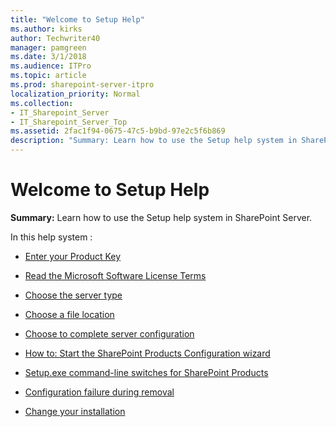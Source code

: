 ```yaml
---
title: "Welcome to Setup Help"
ms.author: kirks
author: Techwriter40
manager: pamgreen
ms.date: 3/1/2018
ms.audience: ITPro
ms.topic: article
ms.prod: sharepoint-server-itpro
localization_priority: Normal
ms.collection:
- IT_Sharepoint_Server
- IT_Sharepoint_Server_Top
ms.assetid: 2fac1f94-0675-47c5-b9bd-97e2c5f6b869
description: "Summary: Learn how to use the Setup help system in SharePoint Server."
---
```


# Welcome to Setup Help

 **Summary:** Learn how to use the Setup help system in SharePoint Server. 
  
In this help system :
  
- [Enter your Product Key](enter-your-product-key.md)
    
- [Read the Microsoft Software License Terms](read-the-microsoft-software-license-terms.md)
    
- [Choose the server type](choose-the-server-type.md)
    
- [Choose a file location](choose-a-file-location.md)
    
- [Choose to complete server configuration](choose-to-complete-server-configuration.md)
    
- [How to: Start the SharePoint Products Configuration wizard](how-to-start-the-sharepoint-products-configuration-wizard.md)
    
- [Setup.exe command-line switches for SharePoint Products](setup-exe-command-line-switches-for-sharepoint-products.md)
    
- [Configuration failure during removal](configuration-failure-during-removal.md)
    
- [Change your installation](change-your-installation.md)
    


